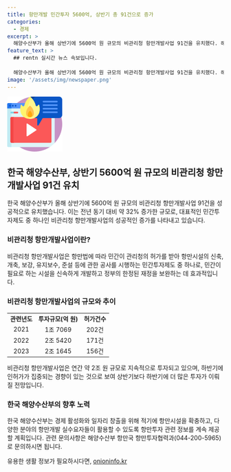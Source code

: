 ```yaml
---
title: 항만개발 민간투자 5600억, 상반기 총 91건으로 증가
categories:
  - 경제
excerpt: >
  해양수산부가 올해 상반기에 5600억 원 규모의 비관리청 항만개발사업 91건을 유치했다. 해수부는 11개 지방해양수산청과 3개 지자체에서 지난해 같은 기간보다 32% 증가한 91건의 비관리청 항만개발사업을 허가했다고 밝혔다. 이러한 투자로 인해 경제 활성화와 일자리 창출에 기여할 수 있을 것으로 기대된다.
feature_text: >
  ## rentn 실시간 뉴스 속보입니다.

  해양수산부가 올해 상반기에 5600억 원 규모의 비관리청 항만개발사업 91건을 유치했다. 해수부는 11개 지방해양수산청과 3개 지자체에서 지난해 같은 기간보다 32% 증가한 91건의 비관리청 항만개발사업을 허가했다고 밝혔다. 이러한 투자로 인해 경제 활성화와 일자리 창출에 기여할 수 있을 것으로 기대된다.
image: '/assets/img/newspaper.png'
---
```


<p><img src="/assets/img/news.png" alt="rentncar 속보" /></p>

<h2>한국 해양수산부, 상반기 5600억 원 규모의 비관리청 항만개발사업 91건 유치</h2>

<p data-ke-size="size16">한국 해양수산부가 올해 상반기에 5600억 원 규모의 비관리청 항만개발사업 91건을 성공적으로 유치했습니다. 이는 전년 동기 대비 약 32% 증가한 규모로, 대표적인 민간투자제도 중 하나인 비관리청 항만개발사업의 성공적인 증가를 나타내고 있습니다.</p>

<h3>비관리청 항만개발사업이란?</h3>

<p data-ke-size="size16">비관리청 항만개발사업은 항만법에 따라 민간이 관리청의 허가를 받아 항만시설의 신축, 개축, 보강, 유지보수, 준설 등에 관한 공사를 시행하는 민간투자제도 중 하나로, 민간이 필요로 하는 시설을 신속하게 개발하고 정부의 한정된 재정을 보완하는 데 효과적입니다.</p>

<h3>비관리청 항만개발사업의 규모와 추이</h3>

<table>
  <tr>
    <td style="text-align: center; height: 17px;"><b>관련년도</b></td>
    <td style="text-align: center; height: 17px;"><b>투자규모(억 원)</b></td>
    <td style="text-align: center; height: 17px;"><b>허가건수</b></td>
  </tr>
  <tr>
    <td style="text-align: center; height: 17px;">2021</td>
    <td style="text-align: center; height: 17px;">1조 7069</td>
    <td style="text-align: center; height: 17px;">202건</td>
  </tr>
  <tr>
    <td style="text-align: center; height: 17px;">2022</td>
    <td style="text-align: center; height: 17px;">2조 5420</td>
    <td style="text-align: center; height: 17px;">171건</td>
  </tr>
  <tr>
    <td style="text-align: center; height: 17px;">2023</td>
    <td style="text-align: center; height: 17px;">2조 1645</td>
    <td style="text-align: center; height: 17px;">156건</td>
  </tr>
</table>

<p data-ke-size="size16">비관리청 항만개발사업은 연간 약 2조 원 규모로 지속적으로 투자되고 있으며, 하반기에 인허가가 집중되는 경향이 있는 것으로 보여 상반기보다 하반기에 더 많은 투자가 이뤄질 전망입니다.</p>

<h3>한국 해양수산부의 향후 노력</h3>

<p data-ke-size="size16">한국 해양수산부는 경제 활성화와 일자리 창출을 위해 적기에 항만시설을 확충하고, 다양한 분야의 항만개발 실수요자들이 활용할 수 있도록 항만투자 관련 정보를 계속 제공할 계획입니다. 관련 문의사항은 해양수산부 항만국 항만투자협력과(044-200-5965)로 문의하시면 됩니다.</p>

<p data-ke-size="size16"></p>
유용한 생활 정보가 필요하시다면, <a href="https://onioninfo.kr" rel="dofollow">onioninfo.kr</a>


